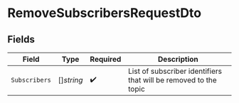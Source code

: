 # RemoveSubscribersRequestDto


## Fields

| Field                                                            | Type                                                             | Required                                                         | Description                                                      |
| ---------------------------------------------------------------- | ---------------------------------------------------------------- | ---------------------------------------------------------------- | ---------------------------------------------------------------- |
| `Subscribers`                                                    | []*string*                                                       | :heavy_check_mark:                                               | List of subscriber identifiers that will be removed to the topic |